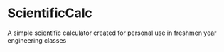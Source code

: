 # ScientificCalc
A simple scientific calculator created for personal use in freshmen year engineering classes
